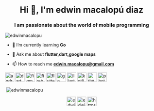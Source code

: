 <h1 align="center">Hi 👋, I'm edwin macalopú diaz</h1>
<h3 align="center">I am passionate about the world of mobile programming</h3>

<p align="left"> <img src="https://komarev.com/ghpvc/?username=edwinmacalopu" alt="edwinmacalopu" /> </p>

- 🌱 I’m currently learning **Go**

- 💬 Ask me about **flutter,dart,google maps**

- 📫 How to reach me **edwin.macalopu@gmail.com**

<p align="left"><img src="https://devicons.github.io/devicon/devicon.git/icons/android/android-original-wordmark.svg" alt="android" width="30" height="30"/> <img src="https://www.vectorlogo.zone/logos/dartlang/dartlang-icon.svg" alt="dart" width="30" height="30"/> <img src="https://www.vectorlogo.zone/logos/figma/figma-icon.svg" alt="figma" width="30" height="30"/> <img src="https://www.vectorlogo.zone/logos/firebase/firebase-icon.svg" alt="firebase" width="30" height="30"/> <img src="https://www.vectorlogo.zone/logos/flutterio/flutterio-icon.svg" alt="flutter" width="30" height="30"/> <img src="https://devicons.github.io/devicon/devicon.git/icons/go/go-original.svg" alt="go" width="30" height="30"/> <img src="https://www.vectorlogo.zone/logos/adobe_illustrator/adobe_illustrator-icon.svg" alt="illustrator" width="30" height="30"/> <img src="https://www.vectorlogo.zone/logos/kotlinlang/kotlinlang-icon.svg" alt="kotlin" width="30" height="30"/> <img src="https://devicons.github.io/devicon/devicon.git/icons/mysql/mysql-original-wordmark.svg" alt="mysql" width="30" height="30"/> <img src="https://devicons.github.io/devicon/devicon.git/icons/photoshop/photoshop-plain.svg" alt="photoshop" width="30" height="30"/></p><p>&nbsp;<img align="center" src="https://github-readme-stats.vercel.app/api?username=edwinmacalopu&show_icons=true" alt="edwinmacalopu" /></p>

<p align="center">
<a href="https://twitter.com/edwindz2" target="blank"><img align="center" src="https://www.vectorlogo.zone/logos/twitter/twitter-tile.svg" alt="edwindz2" height="30" width="30" /></a>
<a href="https://fb.com/edwinmdz" target="blank"><img align="center" src="https://www.vectorlogo.zone/logos/facebook/facebook-official.svg" alt="edwinmdz" height="30" width="30" /></a>
<a href="https://www.youtube.com/c/https://www.youtube.com/channel/ucbdfsvx9_joykt8ispl4hkq" target="blank"><img align="center" src="hhttps://www.vectorlogo.zone/logos/youtube/youtube-icon.svg" alt="https://www.youtube.com/channel/ucbdfsvx9_joykt8ispl4hkq" height="30" width="30" /></a>
</p>

